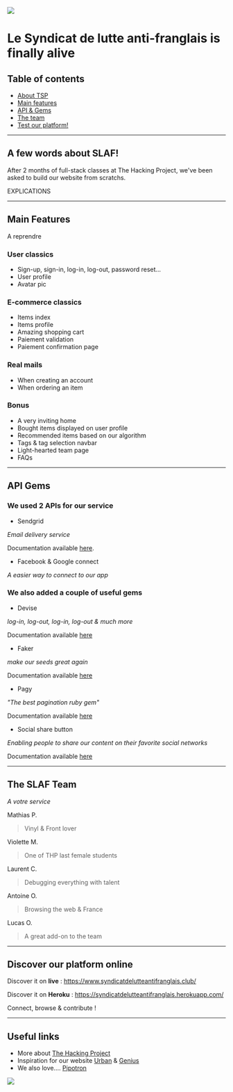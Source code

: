 ![](https://syndicatdelutteantifranglais.herokuapp.com/logoslaf.png)

# Le Syndicat de lutte anti-franglais is finally alive

## Table of contents

- [About TSP](#a-few-words-about-the-sloth-project)
- [Main features](#main-features)
- [API & Gems](#api-gems)
- [The team](#the-slaf-team)
- [Test our platform!](#test-our-platform-online)

---

## A few words about SLAF!

After 2 months of full-stack classes at The Hacking Project, we've been asked to build our website from scratchs.

EXPLICATIONS

---


## Main Features
A reprendre

### User classics
- Sign-up, sign-in, log-in, log-out, password reset...
- User profile
- Avatar pic

### E-commerce classics
- Items index
- Items profile
- Amazing shopping cart
- Paiement validation
- Paiement confirmation page

### Real mails
- When creating an account
- When ordering an item

### Bonus
- A very inviting home
- Bought items displayed on user profile
- Recommended items based on our algorithm
- Tags & tag selection navbar
- Light-hearted team page
- FAQs

---

## API Gems

### We used 2 APIs for our service

- Sendgrid

_Email delivery service_

Documentation available [here](https://docs.sendgrid.com/for-developers/sending-email/rubyonrails).

- Facebook & Google connect

_A easier way to connect to our app_


### We also added a couple of useful gems

- Devise

_log-in, log-out, log-in, log-out & much more_

Documentation available [here](https://github.com/heartcombo/devise)

- Faker

_make our seeds great again_

Documentation available [here](https://github.com/faker-ruby/faker)

- Pagy

_"The best pagination ruby gem"_

Documentation available [here](https://github.com/ddnexus/pagy)

- Social share button

_Enabling people to share our content on their favorite social networks_

Documentation available [here](https://github.com/huacnlee/social-share-button)

---

## The SLAF Team
_A votre service_

Mathias P.
> Vinyl & Front lover

Violette M.
> One of THP last female students

Laurent C.
> Debugging everything with talent

Antoine O.
> Browsing the web & France

Lucas O.
> A great add-on to the team

---

## Discover our platform online

Discover it on **live** : https://www.syndicatdelutteantifranglais.club/

Discover it on **Heroku** : https://syndicatdelutteantifranglais.herokuapp.com/

Connect, browse & contribute ! 

---

## Useful links

- More about [The Hacking Project](https://www.thehackingproject.org/)
- Inspiration for our website [Urban](https://www.urbandictionary.com/) & [Genius](https://genius.com/)
- We also love.... [Pipotron](http://www.lepipotron.com/)


![](https://c.tenor.com/NuaVCaFJTVMAAAAC/bilingue-didier-bourdon.gif)